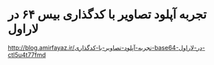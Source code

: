 # تجربه آپلود تصاویر با کدگذاری بیس ۶۴ در لاراول

http://blog.amirfayaz.ir/تجربه-آپلود-تصاویر-با-کدگذاری-base64-در-لاراول-ctl5u4t77fmd
